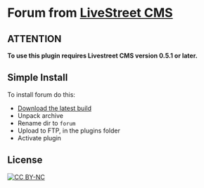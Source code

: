 Forum from [LiveStreet CMS](http://livestreetcms.com/ "LiveStreet CMS")
=======================================================================

ATTENTION
---------

**To use this plugin requires Livestreet CMS version 0.5.1 or later.**

Simple Install
--------------

To install forum do this:
* [Download the latest build](https://github.com/Xmk/forum/zipball/master "Download as zip")
* Unpack archive
* Rename dir to `forum`
* Upload to FTP, in the plugins folder
* Activate plugin

License
-------
[ ![CC BY-NC](http://i.creativecommons.org/l/by-nc/3.0/88x31.png "CC BY-NC") ](http://creativecommons.org/licenses/by-nc/3.0/ "CC BY-NC")